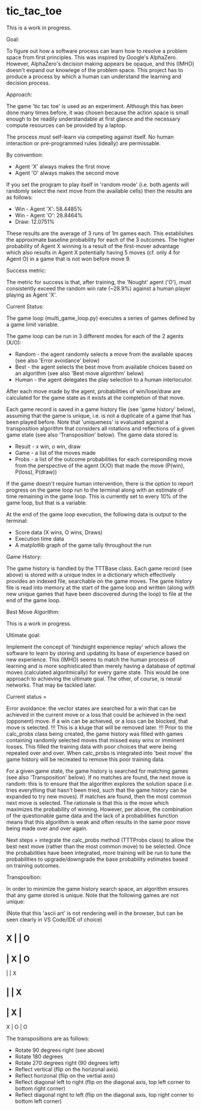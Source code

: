 # tic_tac_toe
This is a work in progress.

Goal: 

To figure out how a software process can learn how to resolve a problem space from first principles. This was inspired by Google's AlphaZero.  However, AlphaZero's decision making appears be opaque, and this (IMHO) doesn't expand our knowlege of the problem space.  This project has to produce a process by which a human can understand the learning and decision process.

Approach: 

The game 'tic tac toe' is used as an experiment.  Although this has been done many times before, it was chosen because the action space is small enough to be readily understandable at first glance and the necessary compute resources can be provided by a laptop.

The process must self-learn via competing against itself.  No human interaction or pre-programmed rules (ideally) are permissable.

By convention:
- Agent 'X' always makes the first move
- Agent 'O' always makes the second move

If you set the program to play itself in 'random mode' (i.e. both agents will randomly select the next move from the available cells) then the results are as follows:
- Win - Agent 'X':  58.4485%
- Win - Agent 'O':  28.8464%
- Draw:             12.0751%
  
These results are the average of 3 runs of 1m games each.  This establishes the approximate baseline probability for each of the 3 outcomes.  The higher probability of Agent X winning is a result of the first-mover advantage which also results in Agent X potentially having 5 moves (cf. only 4 for Agent O) in a game that is not won before move 9.

Success metric:

The metric for success is that, after training, the 'Nought' agent ('O'), must consistently exceed the random win rate (~28.9%) against a human player playing as Agent 'X'.

Current Status:

The game loop (multi_game_loop.py) executes a series of games defined by a game limit variable.

The game loop can be run in 3 different modes for each of the 2 agents (X/O):
- Random - the agent randomly selects a move from the available spaces (see also 'Error avoidance' below)
- Best - the agent selects the best move from available choices based on an algorithm (see also 'Best move algorithm' below)
- Human - the agent delegates the play selection to a human interlocutor.

After each move made by the agent, probabilities of win/lose/draw are calculated for the game state as it exists at the completion of that move.

Each game record is saved in a game history file (see 'game history' below), assuming that the game is unique, i.e. is not a duplicate of a game that has been played before.  Note that 'uniqueness' is evaluated against a transposition algorithm that considers all rotations and reflections of a given game state (see also 'Transposition' below).  The game data stored is:
- Result - x win, o win, draw
- Game - a list of the moves made
- Probs - a list of the outcome probabilities for each corresponding move from the perspective of the agent (X/O) that made the move (P(win), P(loss), P(draw))

If the game doesn't require human intervention, there is the option to report progress on the game loop run to the terminal along with an estimate of time remaining in the game loop.  This is currently set to every 10% of the game loop, but that is a variable.

At the end of the game loop execution, the following data is output to the terminal:
- Score data (X wins, O wins, Draws)
- Execution time data
- A matplotlib graph of the game tally throughout the run

Game History:

The game history is handled by the TTTBase class.  Each game record (see above) is stored with a unique index in a dictionary which effectively provides an indexed file, searchable on the game moves.  The game history file is read into memory at the start of the game loop and written (along with new unique games that have been discovered during the loop) to file at the end of the game loop.

Best Move Algorithm:

This is a work in progress.

Ultimate goal:

Implement the concept of 'hindsight experience replay' which allows the software to learn by storing and updating its base of experience based on new experience.  This (IMHO) seems to match the human process of learning and is more sophisticated than merely having a database of optimal moves (calculated algoritmically) for every game state.  This would be one approach to achieving the ultimate goal.  The other, of course, is neural networks.  That may be tackled later.

Current status = 

Error avoidance: the vector states are searched for a win that can be achieved in the current move or a loss that could be achieved in the next (opponent) move.  If a win can be achieved, or a loss can be blocked, that move is selected.  !!! This is a kluge that will be removed later. !!! Prior to the calc_probs class being created, the game history was filled with games containing randomly selected moves that missed easy wins or imminent losses.  This filled the training data with poor choices that were being repeated over and over.  When calc_probs is integrated into 'best move' the game history will be recreated to remove this poor training data.

For a given game state, the game history is searched for matching games (see also 'Transposition' below).  If no matches are found, the next move is random: this is to ensure that the algorithm explores the solution space (i.e. tries everything that hasn't been tried, such that the game history can be expanded to try new moves).  If matches are found, then the most common next move is selected.  The rationale is that this is the move which maximizes the probability of winning.  However, per above, the combination of the questionable game data and the lack of a probabilities function means that this algorithm is weak and often results in the same poor move being made over and over again.

Next steps = integrate the calc_probs method (TTTProbs class) to allow the best next move (rather than the most common move) to be selected.  Once the probabilities have been integrated, more training will be run to tune the probabilities to upgrade/downgrade the base probability estimates based on training outcomes.

Transposition:

In order to minimize the game history search space, an algorithm ensures that any game stored is unique.  Note that the following games are not unique:

(Note that this 'ascii art' is not rendering well in the browser, but can be seen clearly in VS Code/IDE of choice)

 X |   | O       
-----------      
   | X | O        
-----------       
   |   | X        


   |   | X
-----------
   | X |  
-----------
 X | O | O

The transpositions are as follows:

- Rotate 90 degrees right (see above)
- Rotate 180 degrees
- Rotate 270 degrees right (90 degrees left)
- Reflect vertical (flip on the horizonal axis)
- Reflect horizonal (flip on the vertial axis)
- Reflect diagonal left to right (flip on the diagonal axis, top left corner to bottom right corner)
- Reflect diagonal right to left (flip on the diagonal axis, top right corner to bottom left corner) 
